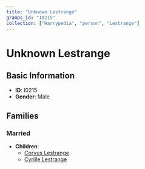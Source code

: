 ```yaml
---
title: "Unknown Lestrange"
gramps_id: "I0215"
collection: ["Harrypedia", "person", "Lestrange"]
---
```


# Unknown Lestrange

## Basic Information

- **ID**: I0215
- **Gender**: Male

## Families

### Married

- **Children**:
  - [Corvus Lestrange](//Lestrange/Corvus/)
  - [Cyrille Lestrange](//Lestrange/Cyrille/)

